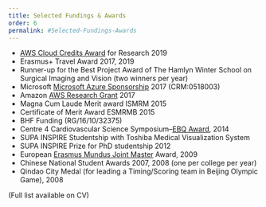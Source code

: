 ```yaml
---
title: Selected Fundings & Awards
order: 6
permalink: #Selected-Fundings-Awards
---
```

* [AWS Cloud Credits Award](https://aws.amazon.com/grants/) for Research 2019
* Erasmus+ Travel Award 2017, 2019
* Runner-up for the Best Project Award of The Hamlyn Winter School on Surgical Imaging and Vision (two winners per year)
* Microsoft [Microsoft Azure Sponsorship](https://azure.microsoft.com/en-us/offers/ms-azr-0036p/) 2017 (CRM:0518003)
* Amazon [AWS Research Grant](https://aws.amazon.com/grants/) 2017
* Magna Cum Laude Merit award ISMRM 2015
* Certificate of Merit Award ESMRMB 2015
* BHF Funding (RG/16/10/32375)
* Centre 4 Cardiovascular Science Symposium–[EBQ Award](https://twitter.com/edinburghbq/status/481751286954885120?lang=en-gb), 2014
* SUPA INSPIRE Studentship with Toshiba Medical Visualization System
* SUPA INSPIRE Prize for PhD studentship 2012
* European [Erasmus Mundus Joint Master](https://eacea.ec.europa.eu/erasmus-plus/emjmd-catalogue_en) Award, 2009
* Chinese National Student Awards 2007, 2008 (one per college per year)
* Qindao City Medal (for leading a Timing/Scoring team in Beijing Olympic Game), 2008

(Full list available on CV)
